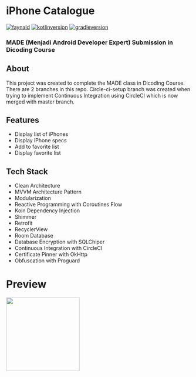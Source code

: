 # iPhone Catalogue

[![faynald](https://circleci.com/gh/faynald/iPhoneCatalogue.svg?style=shield)](app.circleci.com/pipelines/github/faynald/iPhoneCatalogue)
<a href="https://kotlinlang.org/docs/releases.html"><img alt="kotlinversion" src="https://img.shields.io/badge/kotlin-v1.6.21-green.svg"></a>
<a href="https://docs.gradle.org/7.2/release-notes.html"><img alt="gradleversion" src="https://img.shields.io/badge/gradle-v7.2-green.svg"></a>
### MADE (Menjadi Android Developer Expert) Submission in Dicoding Course

## About
This project was created to complete the MADE class in Dicoding Course. There are 2 branches in this repo. Circle-ci-setup branch was created when trying to implement Continuous Integration using CircleCI which is now merged with master branch.

## Features
<ul>
  <li>Display list of iPhones</li>
  <li>Display iPhone specs</li>
  <li>Add to favorite list</li>
  <li>Display favorite list</li>
</ul>

## Tech Stack
<ul>
  <li>Clean Architecture</li>
  <li>MVVM Architecture Pattern</li>
  <li>Modularization</li>
  <li>Reactive Programming with Coroutines Flow</li>
  <li>Koin Dependency Injection</li>
  <li>Shimmer</li>
  <li>Retrofit</li>
  <li>RecyclerView</li>
  <li>Room Database</li>
  <li>Database Encryption with SQLChiper</li>
  <li>Continuous Integration with CircleCI</li>
  <li>Certificate Pinner with OkHttp</li>
  <li>Obfuscation with Proguard</li>
</ul>

# Preview
<img src="https://github.com/faynald/iPhoneCatalogue/blob/master/app.gif" width="200">
